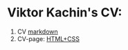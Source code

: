# Viktor Kachin's CV:
1. CV [markdown](https://victorkachin.github.io/rsschool-cv/cv)
2. CV-page: [HTML+CSS](https://victorkachin.github.io/rsschool-cv/)

